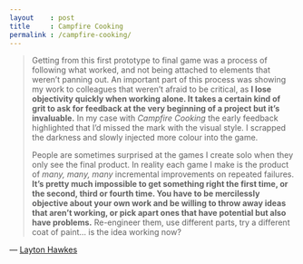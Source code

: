```yaml
---
layout    : post
title     : Campfire Cooking
permalink : /campfire-cooking/
---
```


> Getting from this first prototype to final game was a process of following
> what worked, and not being attached to elements that weren’t panning out. An
> important part of this process was showing my work to colleagues that weren’t
> afraid to be critical, as **I lose objectivity quickly when working alone. It
> takes a certain kind of grit to ask for feedback at the very beginning of a
> project but it’s invaluable.** In my case with _Campfire Cooking_ the early feedback
> highlighted that I’d missed the mark with the visual style. I scrapped the
> darkness and slowly injected more colour into the game.
> 
> People are sometimes surprised at the games I create solo when they only see
> the final product. In reality each game I make is the product of _many, many,
> many_ incremental improvements on repeated failures. **It’s pretty much
> impossible to get something right the first time, or the second, third or
> fourth time. You have to be mercilessly objective about your own work and be
> willing to throw away ideas that aren’t working, or pick apart ones that have
> potential but also have problems.** Re-engineer them, use different parts, try a
> different coat of paint… is the idea working now? 

&mdash; [Layton Hawkes](http://toucharcade.com/2017/10/18/developer-spotlight-layton-hawkes-and-campfire-cooking/)
